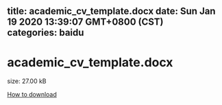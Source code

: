 
title: academic_cv_template.docx
date: Sun Jan 19 2020 13:39:07 GMT+0800 (CST)    
categories: baidu
---

# academic_cv_template.docx
size: 27.00 kB
 
 

[How to download](https://bpcam.bemobtrk.com/go/2ceec3aa-1ca2-46d6-b9ff-aaa5c184517c?jno=1377)